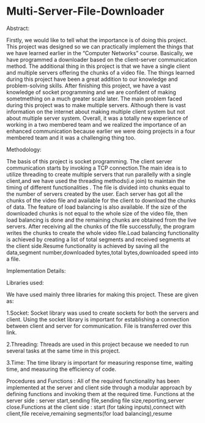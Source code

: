 # Multi-Server-File-Downloader

Abstract:

Firstly, we would like to tell what the importance is of doing this project. This project was designed so we can practically implement the things that we have learned earlier in the “Computer Networks” course. Basically, we have programmed a downloader based on the client-server communication method. The additional thing in this project is that we have a single client and multiple servers offering the chunks of a video file. The things learned during this project have been a great addition to our knowledge and problem-solving skills. After finishing this project, we have a vast knowledge of socket programming and we are confident of making sometmething on a much greater scale later. The main problem faced during this project was to make multiple servers. Although there is vast information on the internet about making multiple client system but not about multiple server system. Overall, it was a totally new experience of working in a two membered team and we realized the importance of an enhanced communication because earlier we were doing projects in a four membered team and it was a challenging thing too. 

Methodology:

The basis of this project is socket programming. The client server communication starts by invoking a TCP connection.The main idea is to utilize threading to create multiple servers that run parallelly with a single client,and we have used the threading methods(i.e join) to maintain the timing of different functionalities . The file is divided into chunks equal to the number of servers created by the user. Each server has got all the chunks of the video file and available for the client to download the chunks of data. The feature of load balancing is also available. If the size of the downloaded chunks is not equal to the whole size of the video file, then load balancing is done and the remaining chunks are obtained from the live servers. After receiving all the chunks of the file successfully, the program writes the chunks to create the whole video file.Load balancing functionality is achieved by creating a list of total segments and received segments at the client side.Resume functionality is achieved by saving all the data,segment number,downloaded bytes,total bytes,downloaded speed into a file.


Implementation Details:

Libraries used:

We have used mainly three libraries for making this project. These are given as:

1.Socket:
Socket library was used to create sockets for both the servers and client. Using the socket library is important for establishing a connection between client and server for communication. File is transferred over this link.

2.Threading:
Threads are used in this project because we needed to run several tasks at the same time in this project. 

3.Time:
The time library is important for measuring response time, waiting time, and measuring the efficiency of code.


Procedures and Functions :
All of the required functionality has been implemented at the server and client side through a modular approach by defining functions and invoking them at the required time. 
Functions at the server side : server start,sending file,sending file size,reporting,server close.Functions at the client side :  start (for taking inputs),connect with client,file receive,remaining segments(for load balancing),resume 